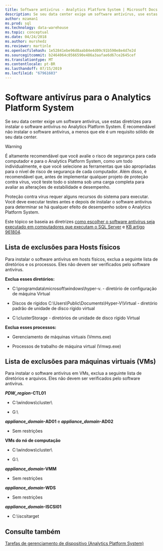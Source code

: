 ```yaml
---
title: Software antivírus - Analytics Platform System | Microsoft Docs
description: Se seu data center exige um software antivírus, use estas diretrizes para instalar o software antivírus no Analytics Platform System. É recomendável não instalar o software antivírus, a menos que ele é um requisito sólido de seu data center.
author: mzaman1
ms.prod: sql
ms.technology: data-warehouse
ms.topic: conceptual
ms.date: 04/24/2018
ms.author: murshedz
ms.reviewer: martinle
ms.openlocfilehash: 1e52841ebe96d8aab84e4d09c91b590e8e4d7e2d
ms.sourcegitcommit: b2464064c0566590e486a3aafae6d67ce2645cef
ms.translationtype: MT
ms.contentlocale: pt-BR
ms.lasthandoff: 07/15/2019
ms.locfileid: "67961603"
---
```

# <a name="antivirus-software-for-analytics-platform-system"></a>Software antivírus para o Analytics Platform System
Se seu data center exige um software antivírus, use estas diretrizes para instalar o software antivírus no Analytics Platform System. É recomendável não instalar o software antivírus, a menos que ele é um requisito sólido de seu data center.  
  
> [!WARNING]  
> É altamente recomendável que você avalie o risco de segurança para cada computador e para o Analytics Platform System, como um todo individualmente, e que você selecione as ferramentas que são apropriadas para o nível de risco de segurança de cada computador. Além disso, é recomendável que, antes de implementar qualquer projeto de proteção contra vírus, você teste todo o sistema sob uma carga completa para avaliar as alterações de estabilidade e desempenho.  
>   
> Proteção contra vírus requer alguns recursos do sistema para executar. Você deve executar testes antes e depois de instalar o software antivírus para determinar se há qualquer efeito de desempenho sobre o Analytics Platform System.  
  
Este tópico se baseia as diretrizes [como escolher o software antivírus seja executado em computadores que executam o SQL Server](https://support.microsoft.com/kb/309422) e [KB artigo 961804](https://support.microsoft.com/kb/961804/en-us).  
  
## <a name="exclusion-list-for-physical-hosts"></a>Lista de exclusões para Hosts físicos  
Para instalar o software antivírus em hosts físicos, exclua a seguinte lista de diretórios e os processos. Eles não devem ser verificados pelo software antivírus.  
  
**Exclua esses diretórios:**  
  
-   C:\programdata\microsoft\windows\hyper-v. - diretório de configuração de máquina Virtual  
  
-   Discos de rígidos C:\Users\Public\Documents\Hyper-V\Virtual - diretório padrão de unidade de disco rígido virtual  
  
-   C:\clusterStorage - diretórios de unidade de disco rígido Virtual  
  
**Exclua esses processos:**  
  
-   Gerenciamento de máquinas virtuais (Vmms.exe)  
  
-   Processos de trabalho de máquina virtual (Vmwp.exe)  
  
## <a name="exclusion-list-for-virtual-machines-vms"></a>Lista de exclusões para máquinas virtuais (VMs)  
Para instalar o software antivírus em VMs, exclua a seguinte lista de diretórios e arquivos. Eles não devem ser verificados pelo software antivírus.  
  
**_PDW_region_-CTL01**  
  
-   C:\windows\cluster\  
  
-   G:\  
  
**_appliance_domain_-AD01** e  **_appliance_domain_-AD02**  
  
-   Sem restrições  
  
**VMs do nó de computação**  
  
-   C:\windows\cluster\  
  
-   G:\  
  
**_appliance_domain_-VMM**  
  
-   Sem restrições  
  
**_appliance_domain_-WDS**  
  
-   Sem restrições  
  
**_appliance_domain_-ISCSI01**  
  
-   C:\iscsitarget  
  
## <a name="see-also"></a>Consulte também  
[Tarefas de gerenciamento de dispositivo &#40;Analytics Platform System&#41;](appliance-management-tasks.md)  
  
